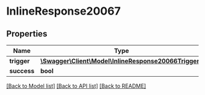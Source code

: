 # InlineResponse20067

## Properties
Name | Type | Description | Notes
------------ | ------------- | ------------- | -------------
**trigger** | [**\Swagger\Client\Model\InlineResponse20066Triggers**](InlineResponse20066Triggers.md) |  | [optional] 
**success** | **bool** |  | [optional] 

[[Back to Model list]](../../README.md#documentation-for-models) [[Back to API list]](../../README.md#documentation-for-api-endpoints) [[Back to README]](../../README.md)

